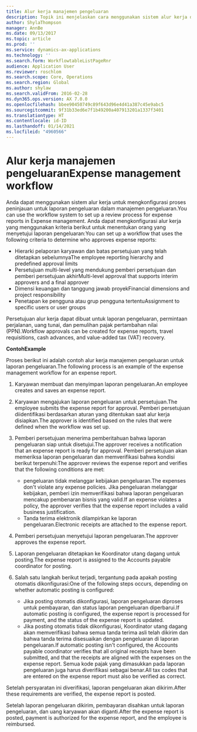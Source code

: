 ```yaml
---
title: Alur kerja manajemen pengeluaran
description: Topik ini menjelaskan cara menggunakan sistem alur kerja di Microsoft Dynamics 365 Finance, untuk mengkonfigurasi proses peninjauan untuk laporan pengeluaran dalam manajemen pengeluaran.
author: ShylaThompson
manager: AnnBe
ms.date: 09/13/2017
ms.topic: article
ms.prod: ''
ms.service: dynamics-ax-applications
ms.technology: ''
ms.search.form: WorkflowtableListPageRnr
audience: Application User
ms.reviewer: roschlom
ms.search.scope: Core, Operations
ms.search.region: Global
ms.author: shylaw
ms.search.validFrom: 2016-02-28
ms.dyn365.ops.version: AX 7.0.0
ms.openlocfilehash: bbee90450749c89f643d96e4d41a387c45e9abc5
ms.sourcegitcommit: 9f31b33ed6e7f1b49200a407913201a1337f3401
ms.translationtype: HT
ms.contentlocale: id-ID
ms.lasthandoff: 01/14/2021
ms.locfileid: "4960566"
---
```

# <a name="expense-management-workflow"></a><span data-ttu-id="e64cc-103">Alur kerja manajemen pengeluaran</span><span class="sxs-lookup"><span data-stu-id="e64cc-103">Expense management workflow</span></span>

<span data-ttu-id="e64cc-104">Anda dapat menggunakan sistem alur kerja untuk mengkonfigurasi proses peninjauan untuk laporan pengeluaran dalam manajemen pengeluaran.</span><span class="sxs-lookup"><span data-stu-id="e64cc-104">You can use the workflow system to set up a review process for expense reports in Expense management.</span></span> <span data-ttu-id="e64cc-105">Anda dapat mengkonfigurasi alur kerja yang menggunakan kriteria berikut untuk menentukan orang yang menyetujui laporan pengeluaran:</span><span class="sxs-lookup"><span data-stu-id="e64cc-105">You can set up a workflow that uses the following criteria to determine who approves expense reports:</span></span>

- <span data-ttu-id="e64cc-106">Hierarki pelaporan karyawan dan batas persetujuan yang telah ditetapkan sebelumnya</span><span class="sxs-lookup"><span data-stu-id="e64cc-106">The employee reporting hierarchy and predefined approval limits</span></span>
- <span data-ttu-id="e64cc-107">Persetujuan multi-level yang mendukung pemberi persetujuan dan pemberi persetujuan akhir</span><span class="sxs-lookup"><span data-stu-id="e64cc-107">Multi-level approval that supports interim approvers and a final approver</span></span>
- <span data-ttu-id="e64cc-108">Dimensi keuangan dan tanggung jawab proyek</span><span class="sxs-lookup"><span data-stu-id="e64cc-108">Financial dimensions and project responsibility</span></span>
- <span data-ttu-id="e64cc-109">Penetapan ke pengguna atau grup pengguna tertentu</span><span class="sxs-lookup"><span data-stu-id="e64cc-109">Assignment to specific users or user groups</span></span>

<span data-ttu-id="e64cc-110">Persetujuan alur kerja dapat dibuat untuk laporan pengeluaran, permintaan perjalanan, uang tunai, dan pemulihan pajak pertambahan nilai (PPN).</span><span class="sxs-lookup"><span data-stu-id="e64cc-110">Workflow approvals can be created for expense reports, travel requisitions, cash advances, and value-added tax (VAT) recovery.</span></span>

<span data-ttu-id="e64cc-111">**Contoh**</span><span class="sxs-lookup"><span data-stu-id="e64cc-111">**Example**</span></span>

<span data-ttu-id="e64cc-112">Proses berikut ini adalah contoh alur kerja manajemen pengeluaran untuk laporan pengeluaran.</span><span class="sxs-lookup"><span data-stu-id="e64cc-112">The following process is an example of the expense management workflow for an expense report.</span></span>

1. <span data-ttu-id="e64cc-113">Karyawan membuat dan menyimpan laporan pengeluaran.</span><span class="sxs-lookup"><span data-stu-id="e64cc-113">An employee creates and saves an expense report.</span></span>
2. <span data-ttu-id="e64cc-114">Karyawan mengajukan laporan pengeluaran untuk persetujuan.</span><span class="sxs-lookup"><span data-stu-id="e64cc-114">The employee submits the expense report for approval.</span></span> <span data-ttu-id="e64cc-115">Pemberi persetujuan diidentifikasi berdasarkan aturan yang ditentukan saat alur kerja disiapkan.</span><span class="sxs-lookup"><span data-stu-id="e64cc-115">The approver is identified based on the rules that were defined when the workflow was set up.</span></span>
3. <span data-ttu-id="e64cc-116">Pemberi persetujuan menerima pemberitahuan bahwa laporan pengeluaran siap untuk disetujui.</span><span class="sxs-lookup"><span data-stu-id="e64cc-116">The approver receives a notification that an expense report is ready for approval.</span></span> <span data-ttu-id="e64cc-117">Pemberi persetujuan akan memeriksa laporan pengeluaran dan memverifikasi bahwa kondisi berikut terpenuhi:</span><span class="sxs-lookup"><span data-stu-id="e64cc-117">The approver reviews the expense report and verifies that the following conditions are met:</span></span>

    - <span data-ttu-id="e64cc-118">pengeluaran tidak melanggar kebijakan pengeluaran.</span><span class="sxs-lookup"><span data-stu-id="e64cc-118">The expenses don't violate any expense policies.</span></span> <span data-ttu-id="e64cc-119">Jika pengeluaran melanggar kebijakan, pemberi izin memverifikasi bahwa laporan pengeluaran mencakup pembenaran bisnis yang valid.</span><span class="sxs-lookup"><span data-stu-id="e64cc-119">If an expense violates a policy, the approver verifies that the expense report includes a valid business justification.</span></span>
    - <span data-ttu-id="e64cc-120">Tanda terima elektronik dilampirkan ke laporan pengeluaran.</span><span class="sxs-lookup"><span data-stu-id="e64cc-120">Electronic receipts are attached to the expense report.</span></span>

4. <span data-ttu-id="e64cc-121">Pemberi persetujuan menyetujui laporan pengeluaran.</span><span class="sxs-lookup"><span data-stu-id="e64cc-121">The approver approves the expense report.</span></span>
5. <span data-ttu-id="e64cc-122">Laporan pengeluaran ditetapkan ke Koordinator utang dagang untuk posting.</span><span class="sxs-lookup"><span data-stu-id="e64cc-122">The expense report is assigned to the Accounts payable coordinator for posting.</span></span>
6. <span data-ttu-id="e64cc-123">Salah satu langkah berikut terjadi, tergantung pada apakah posting otomatis dikonfigurasi:</span><span class="sxs-lookup"><span data-stu-id="e64cc-123">One of the following steps occurs, depending on whether automatic posting is configured:</span></span>

    - <span data-ttu-id="e64cc-124">Jika posting otomatis dikonfigurasi, laporan pengeluaran diproses untuk pembayaran, dan status laporan pengeluaran diperbarui.</span><span class="sxs-lookup"><span data-stu-id="e64cc-124">If automatic posting is configured, the expense report is processed for payment, and the status of the expense report is updated.</span></span>
    - <span data-ttu-id="e64cc-125">Jika posting otomatis tidak dikonfigurasi, Koordinator utang dagang akan memverifikasi bahwa semua tanda terima asli telah dikirim dan bahwa tanda terima disesuaikan dengan pengeluaran di laporan pengeluaran.</span><span class="sxs-lookup"><span data-stu-id="e64cc-125">If automatic posting isn't configured, the Accounts payable coordinator verifies that all original receipts have been submitted, and that the receipts are aligned with the expenses on the expense report.</span></span> <span data-ttu-id="e64cc-126">Semua kode pajak yang dimasukkan pada laporan pengeluaran juga harus diverifikasi sebagai benar.</span><span class="sxs-lookup"><span data-stu-id="e64cc-126">All tax codes that are entered on the expense report must also be verified as correct.</span></span>

<span data-ttu-id="e64cc-127">Setelah persyaratan ini diverifikasi, laporan pengeluaran akan dikirim.</span><span class="sxs-lookup"><span data-stu-id="e64cc-127">After these requirements are verified, the expense report is posted.</span></span>

<span data-ttu-id="e64cc-128">Setelah laporan pengeluaran dikirim, pembayaran disahkan untuk laporan pengeluaran, dan uang karyawan akan diganti.</span><span class="sxs-lookup"><span data-stu-id="e64cc-128">After the expense report is posted, payment is authorized for the expense report, and the employee is reimbursed.</span></span>
